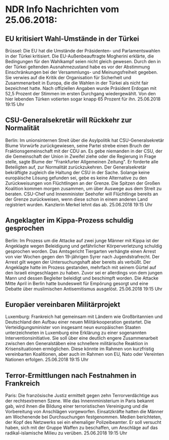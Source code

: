 # NDR Info Nachrichten vom 25.06.2018:


## EU kritisiert Wahl-Umstände in der Türkei
Brüssel: Die EU hat die Umstände der Präsidenten- und Parlamentswahlen in der Türkei kritisiert. Die EU-Außenbeauftragte Mogherini erklärte, die Bedingungen für den Wahlkampf seien nicht gleich gewesen. Durch den in der Türkei geltenden Ausnahmezustand habe es vor der Abstimmung Einschränkungen bei der Versammlungs- und Meinungsfreiheit gegeben. Sie verwies auf die Kritik der Organisation für Sicherheit und Zusammenarbeit in Europa, die die Wahlen in der Türkei als nicht fair bezeichnet hatte. Nach offiziellen Angaben wurde Präsident Erdogan mit 52,5 Prozent der Stimmen im ersten Durchgang wiedergewählt. Von den hier lebenden Türken votierten sogar knapp 65 Prozent für ihn. 25.06.2018 19:15 Uhr 

## CSU-Generalsekretär will Rückkehr zur Normalität
Berlin: Im unionsinternen Streit über die Asylpolitik hat CSU-Generalsekretär Blume Vorwürfe zurückgewiesen, seine Partei strebe einen Bruch der Fraktionsgemeinschaft mit der CDU an. Es gebe niemanden in der CSU, der die Gemeinschaft der Union in Zweifel ziehe oder die Regierung in Frage stelle, sagte Blume der "Frankfurter Allgemeinen Zeitung". Er forderte alle Beteiligten auf, zur Normalität zurückzukehren. Der Generalsekretär bekräftigte zugleich die Haltung der CSU in der Sache. Solange keine europäische Lösung gefunden sei, gebe es keine Alternative zu den Zurückweisungen von Flüchtlingen an der Grenze. Die Spitzen der Großen Koalition kommen morgen zusammen, um über Auswege aus dem Streit zu beraten. CSU-Chef und Innenminister Seehofer will Flüchtlinge bereits an der Grenze zurückweisen, wenn diese schon in einem anderen Land registriert wurden. Kanzlerin Merkel lehnt das ab. 25.06.2018 19:15 Uhr 

## Angeklagter im Kippa-Prozess schuldig gesprochen
Berlin: Im Prozess um die Attacke auf zwei junge Männer mit Kippa ist der Angeklagte wegen Beleidigung und gefährlicher Körperverletzung schuldig gesprochen worden. Das Amtsgericht Tiergarten verhängte einen Arrest von vier Wochen gegen den 19-jährigen Syrer nach Jugendstrafrecht. Der Arrest gilt wegen der Untersuchungshaft aber bereits als verbüßt. Der Angeklagte hatte im Prozess gestanden, mehrfach mit seinem Gürtel auf den Israeli eingeschlagen zu haben. Zuvor sei er allerdings von dem jungen Mann und dessen Begleiter beleidigt und beschimpft worden. Die Attacke Mitte April in Berlin hatte bundesweit für Empörung gesorgt und eine Debatte über muslimischen Antisemitismus ausgelöst. 25.06.2018 19:15 Uhr 

## Europäer vereinbaren Militärprojekt
Luxemburg: Frankreich hat gemeinsam mit Ländern wie Großbritannien und Deutschland den Aufbau einer neuen Militärkooperation gestartet. Die Verteidigungsminister von insgesamt neun europäischen Staaten unterzeichneten in Luxemburg eine Erklärung zu einer sogenannten Interventionsinitiative. Sie soll über eine deutlich engere Zusammenarbeit zwischen den Generalstäben eine schnellere militärische Reaktion in Krisensituationen ermöglichen. Diese könnte im Rahmen von kurzfristig vereinbarten Koalitionen, aber auch im Rahmen von EU, Nato oder Vereinten Nationen erfolgen. 25.06.2018 19:15 Uhr 

## Terror-Ermittlungen nach Festnahmen in Frankreich
Paris: Die französische Justiz ermittelt gegen zehn Terrorverdächtige aus der rechtsextremen Szene. Wie das Innennministerium in Paris bekannt gab, wird ihnen die Bildung einer terroristischen Vereinigung und die Vorbereitung von Anschlägen vorgeworfen. Einsatzkräfte hatten die Männer am Wochenende bei Durchsuchungen festgenommen. Medien berichteten, der Kopf des Netzwerks sei ein ehemaliger Polizeibeamter. Er soll versucht haben, sich mit der Gruppe Waffen zu beschaffen, um Anschläge auf das radikal-islamische Milieu zu verüben. 25.06.2018 19:15 Uhr 
